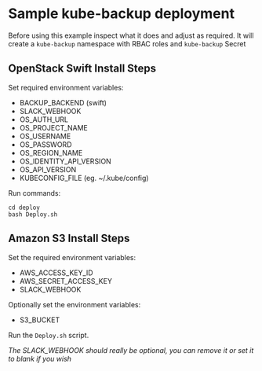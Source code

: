 # Sample kube-backup deployment

Before using this example inspect what it does and adjust as required.
It will create a `kube-backup` namespace with RBAC roles and `kube-backup` Secret

## OpenStack Swift Install Steps

Set required environment variables:

- BACKUP\_BACKEND (swift)
- SLACK\_WEBHOOK
- OS\_AUTH\_URL
- OS\_PROJECT\_NAME
- OS\_USERNAME
- OS\_PASSWORD
- OS\_REGION\_NAME
- OS\_IDENTITY\_API\_VERSION
- OS\_API\_VERSION
- KUBECONFIG\_FILE (eg. ~/.kube/config)

Run commands:

```
cd deploy
bash Deploy.sh
```

## Amazon S3 Install Steps

Set the required environment variables:

- AWS_ACCESS_KEY_ID
- AWS_SECRET_ACCESS_KEY
- SLACK_WEBHOOK

Optionally set the environment variables:

- S3_BUCKET

Run the `Deploy.sh` script.

*The SLACK_WEBHOOK should really be optional, you can remove it or set it to blank if you wish*
